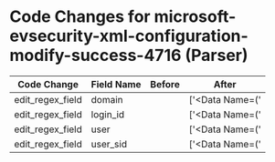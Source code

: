 # Code Changes for microsoft-evsecurity-xml-configuration-modify-success-4716 (Parser)

| Code Change | Field Name | Before | After |
|-------------|------------|--------|-------|
| edit_regex_field | domain |  | ['<Data Name=(\'|")SubjectDomainName(\'|")>({domain}[^<]+)</Data>'] |
| edit_regex_field | login_id |  | ['<Data Name=(\'|")SubjectLogonId(\'|")>({login_id}[^<]+)</Data>'] |
| edit_regex_field | user |  | ['<Data Name=(\'|")SubjectUserName(\'|")>({user}[\w\.\-\!\#\^\~]{1,40}\$?)</Data>'] |
| edit_regex_field | user_sid |  | ['<Data Name=(\'|")SubjectUserSid(\'|")>({user_sid}[^<]+)'] |
